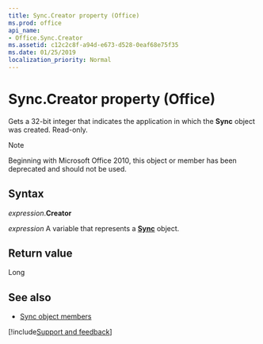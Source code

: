 ```yaml
---
title: Sync.Creator property (Office)
ms.prod: office
api_name:
- Office.Sync.Creator
ms.assetid: c12c2c8f-a94d-e673-d528-0eaf68e75f35
ms.date: 01/25/2019
localization_priority: Normal
---
```



# Sync.Creator property (Office)

Gets a 32-bit integer that indicates the application in which the **Sync** object was created. Read-only.

> [!NOTE] 
> Beginning with Microsoft Office 2010, this object or member has been deprecated and should not be used.


## Syntax

_expression_.**Creator**

_expression_ A variable that represents a **[Sync](Office.Sync.md)** object.


## Return value

Long


## See also

- [Sync object members](overview/Library-Reference/sync-members-office.md)



[!include[Support and feedback](~/includes/feedback-boilerplate.md)]